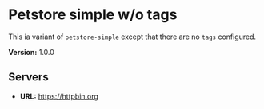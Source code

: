 # Petstore simple w/o tags

This ia variant of `petstore-simple` except that there are no `tags` configured.

**Version:** 1.0.0

## Servers

- **URL:** https://httpbin.org
